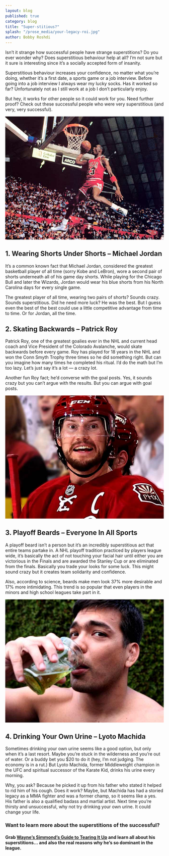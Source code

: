 ```yaml
---
layout: blog
published: true
category: blog
title: "Super-stitious?"
splash: "/prose_media/your-legacy-roi.jpg"
author: Bobby Roshdi
---
```


Isn’t it strange how successful people have strange superstitions? Do you ever wonder why? Does superstitious behaviour help at all? I’m not sure but it sure is interesting since it’s a socially accepted form of insanity.

Superstitious behaviour increases your confidence, no matter what you’re doing, whether it’s a first date, a sports game or a job interview. Before going into a job interview I always wear my lucky socks. Has it worked so far? Unfortunately not as I still work at a job I don’t particularly enjoy. 

But hey, it works for other people so it could work for you. Need further proof? Check out these successful people who were very superstitious (and very, very successful).

<img src="/prose_media/your-legacy-23.jpg" />

## 1. Wearing Shorts Under Shorts – Michael Jordan

It’s a common known fact that Michael Jordan, considered the greatest basketball player of all time (sorry Kobe and LeBron), wore a second pair of shorts underneath all of his game day shorts. While playing for the Chicago Bull and later the Wizards, Jordan would wear his blue shorts from his North Carolina days for every single game. 

The greatest player of all time, wearing two pairs of shorts? Sounds crazy. Sounds superstitious. Did he need more luck? He was the best. But I guess even the best of the best could use a little competitive advantage from time to time. Or for Jordan, all the time.

## 2. Skating Backwards – Patrick Roy

Patrick Roy, one of the greatest goalies ever in the NHL and current head coach and Vice President of the Colorado Avalanche, would skate backwards before every game. Roy has played for 18 years in the NHL and won the Conn Smyth Trophy three times so he did something right. But can you imagine how many times he completed his ritual. I’d do the math but I’m too lazy. Let’s just say it’s a lot — a crazy lot.

Another fun Roy fact; he’d converse with the goal posts. Yes, it sounds crazy but you can’t argue with the results. But you can argue with goal posts.

<img src="/prose_media/your-legacy-beard.jpg" />

## 3. Playoff Beards – Everyone In All Sports

A playoff beard isn’t a person but it’s an incredibly superstitious act that entire teams partake in. A NHL playoff tradition practiced by players league wide, it’s basically the act of not touching your facial hair until either you are victorious in the Finals and are awarded the Stanley Cup or are eliminated from the finals. Basically you trade your looks for some luck. This might sound crazy but it creates team solidarity and confidence. 

Also, according to science, beards make men look 37% more desirable and 17% more intimidating. This trend is so popular that even players in the minors and high school leagues take part in it. 

<img src="/prose_media/your-legacy-refreshing.jpg" />

## 4. Drinking Your Own Urine – Lyoto Machida

Sometimes drinking your own urine seems like a good option, but only when it’s a last resort. Maybe you’re stuck in the wilderness and you’re out of water. Or a buddy bet you $20 to do it (hey, I’m not judging. The economy is in a rut.) But Lyoto Machida, former Middleweight champion in the UFC and spiritual successor of the Karate Kid, drinks his urine every morning. 

Why, you ask? Because he picked it up from his father who stated it helped to rid him of his cough. Does it work? Maybe, but Machida has had a storied legacy as a MMA fighter and was a former champ, so it seems like a yes. His father is also a qualified badass and martial artist. Next time you’re thirsty and unsuccessful, why not try drinking your own urine. It could change your life.   
 

### Want to learn more about the superstitions of the successful?

#### Grab <a class="red" href="http://yourlegacy.co/wayne-simmonds/">Wayne’s Simmond’s Guide to Tearing It Up</a> and learn all about his superstitions... and also the real reasons why he’s so dominant in the league.
